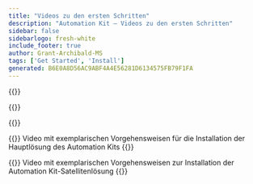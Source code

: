 ```yaml
---
title: "Videos zu den ersten Schritten"
description: "Automation Kit – Videos zu den ersten Schritten"
sidebar: false
sidebarlogo: fresh-white
include_footer: true
author: Grant-Archibald-MS
tags: ['Get Started', 'Install']
generated: B6E0A8D56AC9ABF4A4E56281D6134575FB79F1FA
---
```


{{<slideStyles>}}

{{<presentationStyles>}}

{{<presentation slides="1,2">}}

{{<slide id="slide1" cdnVideo="MainInstall.mp4?v=1" cdnVtt="MainInstall.vtt" description="Walkthrough video of installing the Automation Kit main solution" >}}
Video mit exemplarischen Vorgehensweisen für die Installation der Hauptlösung des Automation Kits
{{</slide>}}

{{<slide id="slide2" cdnVideo="SatelliteInstall.mp4?v=1" cdnVtt="SatelliteInstall.vtt" description="Walkthrough video of installing the Automation Kit satellite solution" >}}
Video mit exemplarischen Vorgehensweisen zur Installation der Automation Kit-Satellitenlösung
{{</slide>}}
